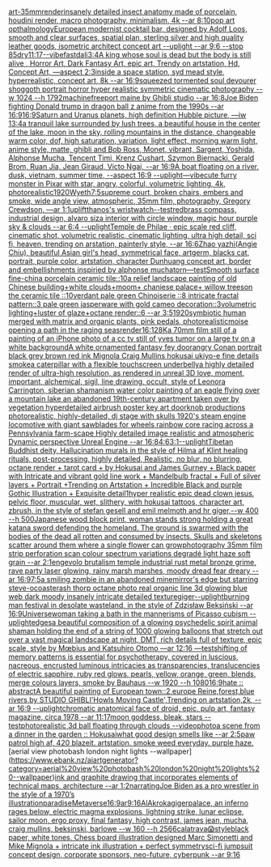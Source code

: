 [art](https://www.ebank.nz/aiartgenerator?category=art)[-](https://www.ebank.nz/aiartgenerator?category=-)[35mm](https://www.ebank.nz/aiartgenerator?category=35mm)[render](https://www.ebank.nz/aiartgenerator?category=render)[insanely detailed insect anatomy made of porcelain, houdini render, macro photography,  minimalism, 4k --ar 8:10](https://www.ebank.nz/aiartgenerator?category=insanely%20detailed%20insect%20anatomy%20made%20of%20porcelain%2C%20houdini%20render%2C%20macro%20photography%2C%20%20minimalism%2C%204k%20--ar%208%3A10)[pop art opthalmology](https://www.ebank.nz/aiartgenerator?category=pop%20art%20opthalmology)[European modernist cocktail bar, designed by Adolf Loos, smooth and clear surfaces, spatial plan, sterling silver and high quality leather goods, isometric architect concept art --uplight --ar 9:6 --stop 85](https://www.ebank.nz/aiartgenerator?category=European%20modernist%20cocktail%20bar%2C%20designed%20by%20Adolf%20Loos%2C%20smooth%20and%20clear%20surfaces%2C%20spatial%20plan%2C%20sterling%20silver%20and%20high%20quality%20leather%20goods%2C%20isometric%20architect%20concept%20art%20--uplight%20--ar%209%3A6%20--stop%2085)[dry](https://www.ebank.nz/aiartgenerator?category=dry)[11:17](https://www.ebank.nz/aiartgenerator?category=11%3A17)[--vibefast](https://www.ebank.nz/aiartgenerator?category=--vibefast)[dali](https://www.ebank.nz/aiartgenerator?category=dali)[3:4](https://www.ebank.nz/aiartgenerator?category=3%3A4)[A king whose soul is dead but the body is still alive , Horror Art, Dark Fantasy Art, epic art, Trendy on artstation, Hd, Concept Art, —aspect 2:3](https://www.ebank.nz/aiartgenerator?category=A%20king%20whose%20soul%20is%20dead%20but%20the%20body%20is%20still%20alive%20%2C%20Horror%20Art%2C%20Dark%20Fantasy%20Art%2C%20epic%20art%2C%20Trendy%20on%20artstation%2C%20Hd%2C%20Concept%20Art%2C%20%E2%80%94aspect%202%3A3)[inside a space station, syd mead style, hyperrealistic, concept art, 8k --ar 16:9](https://www.ebank.nz/aiartgenerator?category=inside%20a%20space%20station%2C%20syd%20mead%20style%2C%20hyperrealistic%2C%20concept%20art%2C%208k%20--ar%2016%3A9)[squeezed tormented soul devourer shoggoth portrait horror hyper realistic symmetric cinematic photography --w 1024 --h 1792](https://www.ebank.nz/aiartgenerator?category=squeezed%20tormented%20soul%20devourer%20shoggoth%20portrait%20horror%20hyper%20realistic%20symmetric%20cinematic%20photography%20--w%201024%20--h%201792)[machine](https://www.ebank.nz/aiartgenerator?category=machine)[freeport maine by Ghibli studio --ar 16:8](https://www.ebank.nz/aiartgenerator?category=freeport%20maine%20by%20Ghibli%20studio%20--ar%2016%3A8)[Joe Biden fighting Donald trump in dragon ball z anime from the 1990s --ar 16:9](https://www.ebank.nz/aiartgenerator?category=Joe%20Biden%20fighting%20Donald%20trump%20in%20dragon%20ball%20z%20anime%20from%20the%201990s%20--ar%2016%3A9)[16:9](https://www.ebank.nz/aiartgenerator?category=16%3A9)[Saturn and Uranus planets, high definition Hubble picture, —iw 1](https://www.ebank.nz/aiartgenerator?category=Saturn%20and%20Uranus%20planets%2C%20high%20definition%20Hubble%20picture%2C%20%E2%80%94iw%201)[3:4](https://www.ebank.nz/aiartgenerator?category=3%3A4)[a tranquil lake surrounded by lush trees, a beautiful house in the center of the lake, moon in the sky, rolling mountains in the distance, changeable warm color, dof, high saturation, variation, light effect, morning warm light, anime style, matte, ghibli and Bob Ross, Monet, vibrant, Sargent, Yoshida, Alphonse Mucha, Tencent Timi, Krenz Cushart, Szymon Biernacki, Gerald Brom, Ruan Jia, Jean Giraud, Victo Ngai, --ar 16:9](https://www.ebank.nz/aiartgenerator?category=a%20tranquil%20lake%20surrounded%20by%20lush%20trees%2C%20a%20beautiful%20house%20in%20the%20center%20of%20the%20lake%2C%20moon%20in%20the%20sky%2C%20rolling%20mountains%20in%20the%20distance%2C%20changeable%20warm%20color%2C%20dof%2C%20high%20saturation%2C%20variation%2C%20light%20effect%2C%20morning%20warm%20light%2C%20anime%20style%2C%20matte%2C%20ghibli%20and%20Bob%20Ross%2C%20Monet%2C%20vibrant%2C%20Sargent%2C%20Yoshida%2C%20Alphonse%20Mucha%2C%20Tencent%20Timi%2C%20Krenz%20Cushart%2C%20Szymon%20Biernacki%2C%20Gerald%20Brom%2C%20Ruan%20Jia%2C%20Jean%20Giraud%2C%20Victo%20Ngai%2C%20--ar%2016%3A9)[A boat floating on a river, dusk, vietnam, summer time, --aspect 16:9 --uplight](https://www.ebank.nz/aiartgenerator?category=A%20boat%20floating%20on%20a%20river%2C%20dusk%2C%20vietnam%2C%20summer%20time%2C%20--aspect%2016%3A9%20--uplight)[—vibe](https://www.ebank.nz/aiartgenerator?category=%E2%80%94vibe)[cute furry monster in Pixar with star, angry, colorful, volumetric lighting, 4k, photorealistic](https://www.ebank.nz/aiartgenerator?category=cute%20furry%20monster%20in%20Pixar%20with%20star%2C%20angry%2C%20colorful%2C%20volumetric%20lighting%2C%204k%2C%20photorealistic)[1920](https://www.ebank.nz/aiartgenerator?category=1920)[Wyeth](https://www.ebank.nz/aiartgenerator?category=Wyeth)[7:5](https://www.ebank.nz/aiartgenerator?category=7%3A5)[supreme court, broken chairs, embers and smoke, wide angle view, atmospheric, 35mm film, photography, Gregory Crewdson, —ar 1:1](https://www.ebank.nz/aiartgenerator?category=supreme%20court%2C%20broken%20chairs%2C%20embers%20and%20smoke%2C%20wide%20angle%20view%2C%20atmospheric%2C%2035mm%20film%2C%20photography%2C%20Gregory%20Crewdson%2C%20%E2%80%94ar%201%3A1)[uplift](https://www.ebank.nz/aiartgenerator?category=uplift)[thanos's wristwatch](https://www.ebank.nz/aiartgenerator?category=thanos%27s%20wristwatch)[--test](https://www.ebank.nz/aiartgenerator?category=--test)[red](https://www.ebank.nz/aiartgenerator?category=red)[brass compass, industrial design, alvaro siza interior with circle window, magic hour purple sky & clouds --ar 6:4 --uplight](https://www.ebank.nz/aiartgenerator?category=brass%20compass%2C%20industrial%20design%2C%20alvaro%20siza%20interior%20with%20circle%20window%2C%20magic%20hour%20purple%20sky%20%26%20clouds%20--ar%206%3A4%20--uplight)[Temple de Philae · epic scale red cliff, cinematic shot, volumetric realistic, cinematic lighting, ultra high detail, sci fi, heaven, trending on arstation, painterly style, --ar 16:6](https://www.ebank.nz/aiartgenerator?category=Temple%20de%20Philae%20%C2%B7%20epic%20scale%20red%20cliff%2C%20cinematic%20shot%2C%20volumetric%20realistic%2C%20cinematic%20lighting%2C%20ultra%20high%20detail%2C%20sci%20fi%2C%20heaven%2C%20trending%20on%20arstation%2C%20painterly%20style%2C%20--ar%2016%3A6)[Zhao yazhi(Angie Chiu), beautiful Asian girl's head, symmetrical face, artgerm, blacks cat, portrait, purple color, artstation, character Dunhuang concept art, border and embellishments inspiried by alphonse mucha](https://www.ebank.nz/aiartgenerator?category=Zhao%20yazhi%28Angie%20Chiu%29%2C%20beautiful%20Asian%20girl%27s%20head%2C%20symmetrical%20face%2C%20artgerm%2C%20blacks%20cat%2C%20portrait%2C%20purple%20color%2C%20artstation%2C%20character%20Dunhuang%20concept%20art%2C%20border%20and%20embellishments%20inspiried%20by%20alphonse%20mucha)[torn](https://www.ebank.nz/aiartgenerator?category=torn)[—test](https://www.ebank.nz/aiartgenerator?category=%E2%80%94test)[Smooth surface fine-china porcelain ceramic tile::10a relief landscape painting of old Chinese building+white clouds+moom+ chaniese palace+ willow treeson the ceramic tile ::10verdant pale green Chinoiserie  ::8 intricate fractal pattern::3 pale green jasperware with gold cameo decoration::3volumetric lighting+luster of glaze+octane render::6 --ar 3:5](https://www.ebank.nz/aiartgenerator?category=Smooth%20surface%20fine-china%20porcelain%20ceramic%20tile%3A%3A10a%20relief%20landscape%20painting%20of%20old%20Chinese%20building%2Bwhite%20clouds%2Bmoom%2B%20chaniese%20palace%2B%20willow%20treeson%20the%20ceramic%20tile%20%3A%3A10verdant%20pale%20green%20Chinoiserie%20%20%3A%3A8%20intricate%20fractal%20pattern%3A%3A3%20pale%20green%20jasperware%20with%20gold%20cameo%20decoration%3A%3A3volumetric%20lighting%2Bluster%20of%20glaze%2Boctane%20render%3A%3A6%20--ar%203%3A5)[1920](https://www.ebank.nz/aiartgenerator?category=1920)[symbiotic human merged with matrix and organic plants, pink pedals, photorealistic](https://www.ebank.nz/aiartgenerator?category=symbiotic%20human%20merged%20with%20matrix%20and%20organic%20plants%2C%20pink%20pedals%2C%20photorealistic)[moise opening a path in the raging seas](https://www.ebank.nz/aiartgenerator?category=moise%20opening%20a%20path%20in%20the%20raging%20seas)[render](https://www.ebank.nz/aiartgenerator?category=render)[16:12](https://www.ebank.nz/aiartgenerator?category=16%3A12)[8K](https://www.ebank.nz/aiartgenerator?category=8K)[a 70mm film still of a painting of an iPhone photo of a cc tv still of yves tumor on a large tv on a white background](https://www.ebank.nz/aiartgenerator?category=a%2070mm%20film%20still%20of%20a%20painting%20of%20an%20iPhone%20photo%20of%20a%20cc%20tv%20still%20of%20yves%20tumor%20on%20a%20large%20tv%20on%20a%20white%20background)[A white ornamented fantasy fey door](https://www.ebank.nz/aiartgenerator?category=A%20white%20ornamented%20fantasy%20fey%20door)[angry Conan portrait black grey brown red ink Mignola Craig Mullins hokusai ukiyo-e fine details smoke](https://www.ebank.nz/aiartgenerator?category=angry%20Conan%20portrait%20black%20grey%20brown%20red%20ink%20Mignola%20Craig%20Mullins%20hokusai%20ukiyo-e%20fine%20details%20smoke)[a caterpillar with a flexible touchscreen underbelly](https://www.ebank.nz/aiartgenerator?category=a%20caterpillar%20with%20a%20flexible%20touchscreen%20underbelly)[a highly detailed render of ultra-high resolution, as rendered in unreal 3D love, moment, important, alchemical, sigil, line drawing, occult, style of Leonora Carrington, siberian shamanism water color painting of an eagle flying over a mountain lake an abandoned 19th-century apartment taken over by vegetation hyperdetailed airbrush poster key art doorknob productions photorealistic, highly-detailed, dj stage with skulls 1920's steam engine locomotive with giant sawblades for wheels rainbow core racing across a Pennsylvania farm-scape Highly detailed image realistic and atmospheric Dynamic perspective Unreal Engine --ar 16:8](https://www.ebank.nz/aiartgenerator?category=a%20highly%20detailed%20render%20of%20ultra-high%20resolution%2C%20as%20rendered%20in%20unreal%203D%20love%2C%20moment%2C%20important%2C%20alchemical%2C%20sigil%2C%20line%20drawing%2C%20occult%2C%20style%20of%20Leonora%20Carrington%2C%20siberian%20shamanism%20water%20color%20painting%20of%20an%20eagle%20flying%20over%20a%20mountain%20lake%20an%20abandoned%2019th-century%20apartment%20taken%20over%20by%20vegetation%20hyperdetailed%20airbrush%20poster%20key%20art%20doorknob%20productions%20photorealistic%2C%20highly-detailed%2C%20dj%20stage%20with%20skulls%201920%27s%20steam%20engine%20locomotive%20with%20giant%20sawblades%20for%20wheels%20rainbow%20core%20racing%20across%20a%20Pennsylvania%20farm-scape%20Highly%20detailed%20image%20realistic%20and%20atmospheric%20Dynamic%20perspective%20Unreal%20Engine%20--ar%2016%3A8)[4:6](https://www.ebank.nz/aiartgenerator?category=4%3A6)[3:1](https://www.ebank.nz/aiartgenerator?category=3%3A1)[--uplight](https://www.ebank.nz/aiartgenerator?category=--uplight)[Tibetan Buddhist deity, Hallucination murals in the style of Hilma af Klint healing rituals, post-processing, highly detailed, Realistic, no blur, no blurring, octane render + tarot card + by Hokusai and James Gurney + Black paper with Intricate and vibrant gold line work + Mandelbulb fractal + Full of silver layers + Portrait +Trending on Artstation + Incredible Black and purple Gothic Illustration + Exquisite detail](https://www.ebank.nz/aiartgenerator?category=Tibetan%20Buddhist%20deity%2C%20Hallucination%20murals%20in%20the%20style%20of%20Hilma%20af%20Klint%20healing%20rituals%2C%20post-processing%2C%20highly%20detailed%2C%20Realistic%2C%20no%20blur%2C%20no%20blurring%2C%20octane%20render%20%2B%20tarot%20card%20%2B%20by%20Hokusai%20and%20James%20Gurney%20%2B%20Black%20paper%20with%20Intricate%20and%20vibrant%20gold%20line%20work%20%2B%20Mandelbulb%20fractal%20%2B%20Full%20of%20silver%20layers%20%2B%20Portrait%20%2BTrending%20on%20Artstation%20%2B%20Incredible%20Black%20and%20purple%20Gothic%20Illustration%20%2B%20Exquisite%20detail)[1](https://www.ebank.nz/aiartgenerator?category=1)[hyper realistic epic dead clown jesus, pelvic floor, muscular, wet, slithery, with hokusai tattoos, character art, zbrush, in the style of stefan gesell and emil melmoth and hr giger,--w 400 --h 500](https://www.ebank.nz/aiartgenerator?category=hyper%20realistic%20epic%20dead%20clown%20jesus%2C%20pelvic%20floor%2C%20muscular%2C%20wet%2C%20slithery%2C%20with%20hokusai%20tattoos%2C%20character%20art%2C%20zbrush%2C%20in%20the%20style%20of%20stefan%20gesell%20and%20emil%20melmoth%20and%20hr%20giger%2C--w%20400%20--h%20500)[Japanese wood block print, woman stands strong holding a great katana sword defending the homeland. The ground is swarmed with the bodies of the dead all rotten and consumed by insects. Skulls and skeletons scatter around them where a single flower can grow](https://www.ebank.nz/aiartgenerator?category=Japanese%20wood%20block%20print%2C%20woman%20stands%20strong%20holding%20a%20great%20katana%20sword%20defending%20the%20homeland.%20The%20ground%20is%20swarmed%20with%20the%20bodies%20of%20the%20dead%20all%20rotten%20and%20consumed%20by%20insects.%20Skulls%20and%20skeletons%20scatter%20around%20them%20where%20a%20single%20flower%20can%20grow)[photography 35mm film strip perforation scan colour spectrum variations degradé light haze soft grain --ar 2:1](https://www.ebank.nz/aiartgenerator?category=photography%2035mm%20film%20strip%20perforation%20scan%20colour%20spectrum%20variations%20degrad%C3%A9%20light%20haze%20soft%20grain%20--ar%202%3A1)[eng](https://www.ebank.nz/aiartgenerator?category=eng)[evolo brutalism temple industrial rust metal bronze grime, rave party laser glowing, rainy marsh marshes, moody dread fear dreary --ar 16:9](https://www.ebank.nz/aiartgenerator?category=evolo%20brutalism%20temple%20industrial%20rust%20metal%20bronze%20grime%2C%20rave%20party%20laser%20glowing%2C%20rainy%20marsh%20marshes%2C%20moody%20dread%20fear%20dreary%20--ar%2016%3A9)[7:5](https://www.ebank.nz/aiartgenerator?category=7%3A5)[a smiling zombie in an abandoned mine](https://www.ebank.nz/aiartgenerator?category=a%20smiling%20zombie%20in%20an%20abandoned%20mine)[mirror's edge but starring steve-o](https://www.ebank.nz/aiartgenerator?category=mirror%27s%20edge%20but%20starring%20steve-o)[coaster](https://www.ebank.nz/aiartgenerator?category=coaster)[ash thorp octane photo real organic line 3d glowing blue web dark moody insanely intricate detailed texture](https://www.ebank.nz/aiartgenerator?category=ash%20thorp%20octane%20photo%20real%20organic%20line%203d%20glowing%20blue%20web%20dark%20moody%20insanely%20intricate%20detailed%20texture)[giger](https://www.ebank.nz/aiartgenerator?category=giger)[--uplight](https://www.ebank.nz/aiartgenerator?category=--uplight)[burning man festival in desolate wasteland, in the style of Zdzisław Beksiński --ar 16:9](https://www.ebank.nz/aiartgenerator?category=burning%20man%20festival%20in%20desolate%20wasteland%2C%20in%20the%20style%20of%20Zdzis%C5%82aw%20Beksi%C5%84ski%20--ar%2016%3A9)[Universe](https://www.ebank.nz/aiartgenerator?category=Universe)[woman taking a bath in the mannerisms of Picasso cubism --uplight](https://www.ebank.nz/aiartgenerator?category=woman%20taking%20a%20bath%20in%20the%20mannerisms%20of%20Picasso%20cubism%20--uplight)[edges](https://www.ebank.nz/aiartgenerator?category=edges)[a beautiful composition of a glowing psychedelic spirit animal shaman holding the end of a string of 1000 glowing balloons that stretch out over a vast magical landscape at night, DMT,  rich details full of texture, epic scale, style by Mœbius and Katsuhiro Otomo —ar 12:16 —test](https://www.ebank.nz/aiartgenerator?category=a%20beautiful%20composition%20of%20a%20glowing%20psychedelic%20spirit%20animal%20shaman%20holding%20the%20end%20of%20a%20string%20of%201000%20glowing%20balloons%20that%20stretch%20out%20over%20a%20vast%20magical%20landscape%20at%20night%2C%20DMT%2C%20%20rich%20details%20full%20of%20texture%2C%20epic%20scale%2C%20style%20by%20M%C5%93bius%20and%20Katsuhiro%20Otomo%20%E2%80%94ar%2012%3A16%20%E2%80%94test)[shifting of memory patterns is essential for psychotherapy, covered in luscious, nacreous, encrusted luminous intricacies as transparencies, translucencies of electric sapphire, ruby red glows, pearls, yellow, orange, green, blends, merge colours layers, smoke by Bauhaus --w 1920 --h 1080](https://www.ebank.nz/aiartgenerator?category=shifting%20of%20memory%20patterns%20is%20essential%20for%20psychotherapy%2C%20covered%20in%20luscious%2C%20nacreous%2C%20encrusted%20luminous%20intricacies%20as%20transparencies%2C%20translucencies%20of%20electric%20sapphire%2C%20ruby%20red%20glows%2C%20pearls%2C%20yellow%2C%20orange%2C%20green%2C%20blends%2C%20merge%20colours%20layers%2C%20smoke%20by%20Bauhaus%20--w%201920%20--h%201080)[16:9](https://www.ebank.nz/aiartgenerator?category=16%3A9)[hate :: abstract](https://www.ebank.nz/aiartgenerator?category=hate%20%3A%3A%20abstract)[A beautiful painting of European town::2,europe Reine,forest,blue rivers,by STUDIO GHIBLI'Howls Moving Castle',Trending on artstation,2k, --ar 16:9 --uplight](https://www.ebank.nz/aiartgenerator?category=A%20beautiful%20painting%20of%20European%20town%3A%3A2%2Ceurope%20Reine%2Cforest%2Cblue%20rivers%2Cby%20STUDIO%20GHIBLI%27Howls%20Moving%20Castle%27%2CTrending%20on%20artstation%2C2k%2C%20--ar%2016%3A9%20--uplight)[chromatic anatomical face of droid, epic, pulp art, fantasy magazine, circa 1978 --ar 11:17](https://www.ebank.nz/aiartgenerator?category=chromatic%20anatomical%20face%20of%20droid%2C%20epic%2C%20pulp%20art%2C%20fantasy%20magazine%2C%20circa%201978%20--ar%2011%3A17)[moon goddess, bleak, stars --test](https://www.ebank.nz/aiartgenerator?category=moon%20goddess%2C%20bleak%2C%20stars%20--test)[photorealistic 3d ball floating through clouds --video](https://www.ebank.nz/aiartgenerator?category=photorealistic%203d%20ball%20floating%20through%20clouds%20--video)[photo](https://www.ebank.nz/aiartgenerator?category=photo)[a scene from a dinner in the garden :: Hokusai](https://www.ebank.nz/aiartgenerator?category=a%20scene%20from%20a%20dinner%20in%20the%20garden%20%3A%3A%20Hokusai)[what good design smells like --ar 2:5](https://www.ebank.nz/aiartgenerator?category=what%20good%20design%20smells%20like%20--ar%202%3A5)[paw patrol high af, 420 blazeit. artstation. smoke weed everyday. purple haze.](https://www.ebank.nz/aiartgenerator?category=paw%20patrol%20high%20af%2C%20420%20blazeit.%20artstation.%20smoke%20weed%20everyday.%20purple%20haze.)[aerial view photobash london night lights --wallpaper](https://www.ebank.nz/aiartgenerator?category=aerial%20view%20photobash%20london%20night%20lights%20--wallpaper)[ink and graphite drawing that incorporates elements of technical maps, architecture --ar 1:2](https://www.ebank.nz/aiartgenerator?category=ink%20and%20graphite%20drawing%20that%20incorporates%20elements%20of%20technical%20maps%2C%20architecture%20--ar%201%3A2)[narrating](https://www.ebank.nz/aiartgenerator?category=narrating)[Joe Biden as a pro wrestler in the style of a 1970’s illustration](https://www.ebank.nz/aiartgenerator?category=Joe%20Biden%20as%20a%20pro%20wrestler%20in%20the%20style%20of%20a%201970%E2%80%99s%20illustration)[paradise](https://www.ebank.nz/aiartgenerator?category=paradise)[Metaverse](https://www.ebank.nz/aiartgenerator?category=Metaverse)[16:9](https://www.ebank.nz/aiartgenerator?category=16%3A9)[ar9:16](https://www.ebank.nz/aiartgenerator?category=ar9%3A16)[AlAkroka](https://www.ebank.nz/aiartgenerator?category=AlAkroka)[giger](https://www.ebank.nz/aiartgenerator?category=giger)[palace, an inferno rages below, electric magma explosions, lightning strike, lunar eclipse, sailor moon, ergo proxy, final fantasy, high contrast, james jean, mucha, craig mullins, beksinski, barlowe --w 160 --h 256](https://www.ebank.nz/aiartgenerator?category=palace%2C%20an%20inferno%20rages%20below%2C%20electric%20magma%20explosions%2C%20lightning%20strike%2C%20lunar%20eclipse%2C%20sailor%20moon%2C%20ergo%20proxy%2C%20final%20fantasy%2C%20high%20contrast%2C%20james%20jean%2C%20mucha%2C%20craig%20mullins%2C%20beksinski%2C%20barlowe%20--w%20160%20--h%20256)[6](https://www.ebank.nz/aiartgenerator?category=6)[calatrava](https://www.ebank.nz/aiartgenerator?category=calatrava)[😱](https://www.ebank.nz/aiartgenerator?category=%F0%9F%98%B1)[style](https://www.ebank.nz/aiartgenerator?category=style)[black paper, white tones, Chess board illustration designed Marc Simonetti and Mike Mignola + intricate ink illustration + perfect symmetry](https://www.ebank.nz/aiartgenerator?category=black%20paper%2C%20white%20tones%2C%20Chess%20board%20illustration%20designed%20Marc%20Simonetti%20and%20Mike%20Mignola%20%2B%20intricate%20ink%20illustration%20%2B%20perfect%20symmetry)[sci-fi jumpsuit concept design, corporate sponsors, neo-future, cyberpunk --ar 9:16](https://www.ebank.nz/aiartgenerator?category=sci-fi%20jumpsuit%20concept%20design%2C%20corporate%20sponsors%2C%20neo-future%2C%20cyberpunk%20--ar%209%3A16)
